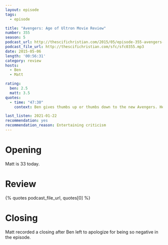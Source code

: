 ```yaml
---
layout: episode
tags:
  - episode

title: "Avengers: Age of Ultron Movie Review"
number: 355
season: 5
podcast_url: http://thescifichristian.com/2015/05/episode-355-avengers-age-of-ultron-movie-review/
podcast_file_url: http://thescifichristian.com/sfc/sfc0355.mp3
date: 2015-05-06
length: '00:56:31'
category: review
hosts:
  - Ben
  - Matt

rating:
  ben: 2.5
  matt: 3.5
quotes:
  - time: "47:30"
    context: Ben gives thumbs up or thumbs down to the new Avengers. He has to give a disclaimer that he's not racist.

last_listen: 2021-01-22
recommendation: yes
recommendation_reason: Entertaining criticism
---
```


# Opening
Matt is 33 today.

# Review
{% quotes podcast_file_url, quotes[0] %}

# Closing
Matt recorded a closing after Ben left to apologize for being so negative in the episode.